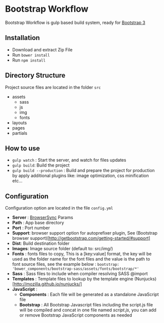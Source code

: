# Bootstrap Workflow
Bootstrap Workflow is gulp based build system, ready for [Bootstrap 3](http://getbootstrap.com/)
## Installation
* Download and extract Zip File
* Run ```bower install```
* Run ```npm install```

## Directory Structure
Project source files are located in the folder ```src```
* assets
  * sass
  * js
  * img 
  * fonts
* layouts
* pages
* partials
  
## How to use
* ```gulp watch``` : Start the server, and watch for files updates
* ```gulp build```: Build the project
* ```gulp build --production``` : Build and prepare the project for production by apply additional plugins like: image optimization, css minification etc...

## Configuration
Configuration option are located in the file ```config.yml```

* **Server** : [BrowserSync](https://browsersync.io/) Params
 * **Path** : App base directory 
 * **Port** : Port number
* **Support**: browser support option for autoprefixer plugin, See (Bootstrap browser support)[http://getbootstrap.com/getting-started/#support]
* **Dist**: Build destination folder
* **Images**: Image source folder (default to: src/img/)
* **Fonts** : fonts files to copy, This is a [key:value] format, the key will be used as the folder name for the font files and the value is the path to font source files, see the example below :
  ```bootstrap: 'bower_components/bootstrap-sass/assets/fonts/bootstrap/*'```
* **Sass** : Sass files to include when compiler resolving SASS @import
* **Templates** : Template files to lookup by the template engine (Nunjucks)[http://mozilla.github.io/nunjucks/]
* **JavaScript** :
  * **Components** : Each file will be generated as a standalone JavaScript file
  * **Bootstrap** : All Bootstrap Javascript files including the script.js file will be compiled and concat in one file named *script.js*, you can add or remove Bootstrap JavaScript components as needed
